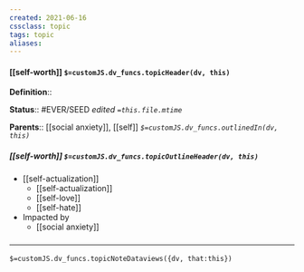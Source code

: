 ```yaml
---
created: 2021-06-16
cssclass: topic
tags: topic
aliases:
---
```


#### [[self-worth]] `$=customJS.dv_funcs.topicHeader(dv, this)`

**Definition**::

**Status**:: #EVER/SEED
*edited `=this.file.mtime`*

**Parents**:: [[social anxiety]], [[self]]
*`$=customJS.dv_funcs.outlinedIn(dv, this)`*



##### [[self-worth]] `$=customJS.dv_funcs.topicOutlineHeader(dv, this)`
- [[self-actualization]]
	- [[self-actualization]]
	- [[self-love]]
	- [[self-hate]]
- Impacted by
	- [[social anxiety]]

### <hr class="dataviews"/>
`$=customJS.dv_funcs.topicNoteDataviews({dv, that:this})`